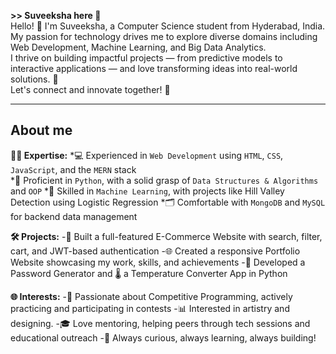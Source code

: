 **>> Suveeksha here 👋** <br>
Hello! 👋 I'm Suveeksha, a Computer Science student from Hyderabad, India.  
My passion for technology drives me to explore diverse domains including Web Development, Machine Learning, and Big Data Analytics.  
I thrive on building impactful projects — from predictive models to interactive applications — and love transforming ideas into real-world solutions. 🚀    
Let's connect and innovate together! 🌟

---
About me 
---
**👩‍💻 Expertise:**
*💻 Experienced in `Web Development` using `HTML`, `CSS`, `JavaScript`, and the `MERN` stack  
*🐍 Proficient in `Python`, with a solid grasp of `Data Structures & Algorithms` and `OOP`
*🧠 Skilled in `Machine Learning`, with projects like Hill Valley Detection using Logistic Regression
*🗂️ Comfortable with `MongoDB` and `MySQL` for backend data management

**🛠️ Projects:**
-🛒 Built a full-featured E-Commerce Website with search, filter, cart, and JWT-based authentication
-🌐 Created a responsive Portfolio Website showcasing my work, skills, and achievements
-🔐 Developed a Password Generator and 🌡️ a Temperature Converter App in Python

**🌐 Interests:**
-🏁 Passionate about Competitive Programming, actively practicing and participating in contests
-📊 Interested in artistry and designing.
-🎓 Love mentoring, helping peers through tech sessions and educational outreach
-🧩 Always curious, always learning, always building!



